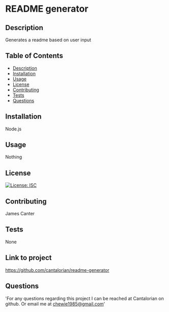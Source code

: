 
  # README generator

  ## Description
  Generates a readme based on user input

  ## Table of Contents
  * [Description](#Description)
  * [Installation](#Installation)
  * [Usage](#Usage)
  * [License](#License)
  * [Contributing](#Contributing)
  * [Tests](#Tests)
  * [Questions](#Questions)
  
  ## Installation
  Node.js

  ## Usage
  Nothing

  ## License
  [![License: ISC](https://img.shields.io/badge/License-ISC-blue.svg)](https://opensource.org/licenses/ISC)

  ## Contributing
  James Canter

  ## Tests
  None

  ## Link to project
  https://github.com/cantalorian/readme-generator

  ## Questions
  'For any questions regarding this project I can be reached at Cantalorian on github. Or email me at chewie1985@gmail.com'
  